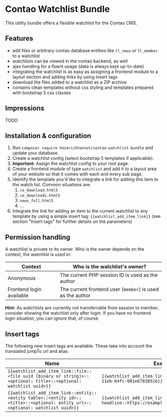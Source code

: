 # Contao Watchlist Bundle

This utility bundle offers a flexible watchlist for the Contao CMS.

## Features

- add files or arbitrary contao database entities like `tl_news` or `tl_member` to a watchlist
- watchlists can be viewed in the contao backend, as well
- ajax handling for a fluent usage (data is always kept up-to-date)
- integrating the watchlist is as easy as assigning a frontend module to a layout section and adding links by using
  insert tags
- download the files added to a watchlist as a ZIP archive
- contains clean templates without css styling and templates prepared with bootstrap 5 css classes

## Impressions

TODO

## Installation & configuration

1. Run `composer require heimrichhannot/contao-watchlist-bundle` and update your database.
1. Create a watchlist config (select bootstrap 5 templates if applicable).
1. **Important**: Assign the watchlist config to your root page.
1. Create a frontend module of type `watchlist` and add it to a layout area of your website so that it comes with each
   and every sub page.
1. Identify the template you'd like to integrate a link for adding this item to the watch list. Common situations are:
    1. `ce_download.html5`
    1. `ce_downloads.html5`
    1. `news_full.html5`
    1. ...
1. Integrate the link for adding an item to the current watchlist to any template by using a simple insert tag:
   `{{watchlist_add_item_link}}` (see section "Insert tags" for further details on the parameters)

## Permission handling

A watchlist is private to its owner. Who is the owner depends on the context, the watchlist is used in:

Context | Who is the watchlist's owner?
--------|------------------------------
Anonymous | The current PHP session ID is used as the author
Frontend login available | The current frontend user (`member`) is used as the author

**Hint:** As watchlists are currently not transferrable from session to member, consider showing the watchlist only
after login. If you have no frontend login situation, you can ignore that, of course.

## Insert tags

The following new insert tags are available. These take into account the translated jumpTo url and alias.

Name | Example
-----|--------
`{{watchlist_add_item_link::file::<file uuid (binary or string)>::<optional: title>::<optional: watchlist uuid>}}` | `{{watchlist_add_item_link::file::2e6b6f54-e4af-11eb-b4fc-001e678385c6}}`
`{{watchlist_add_item_link::entity::<entity table>::<entity id>::<title>::<optional: entity url>::<optional: watchlist uuid>}}` | `{{watchlist_add_item_link::entity::tl_news::1::My headline::https://example.org/my-entity}}`
